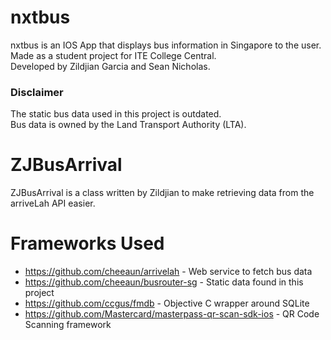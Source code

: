 
# nxtbus
nxtbus is an IOS App that displays bus information in Singapore to the user.  
Made as a student project for ITE College Central.  
Developed by Zildjian Garcia and Sean Nicholas.

### Disclaimer
The static bus data used in this project is outdated.  
Bus data is owned by the Land Transport Authority (LTA).

# ZJBusArrival
ZJBusArrival is a class written by Zildjian to make retrieving data from the arriveLah API easier.


# Frameworks Used

- https://github.com/cheeaun/arrivelah - Web service to fetch bus data
- https://github.com/cheeaun/busrouter-sg - Static data found in this project
- https://github.com/ccgus/fmdb - Objective C wrapper around SQLite
- https://github.com/Mastercard/masterpass-qr-scan-sdk-ios - QR Code Scanning framework
